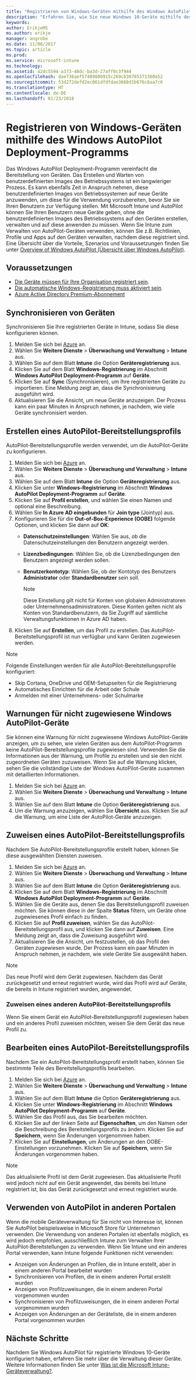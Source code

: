 ```yaml
---
title: "Registrieren von Windows-Geräten mithilfe des Windows AutoPilot Deployment-Programms"
description: "Erfahren Sie, wie Sie neue Windows 10-Geräte mithilfe des Windows AutoPilot Deployment-Programms registrieren."
keywords: 
author: ErikjeMS
ms.author: erikje
manager: angrobe
ms.date: 11/08/2017
ms.topic: article
ms.prod: 
ms.service: microsoft-intune
ms.technology: 
ms.assetid: a2dc5594-a373-48dc-ba3d-27aff0c3f944
ms.openlocfilehash: dae736aef57489880915c269cb30785371380a52
ms.sourcegitcommit: 53d272defd2ec061dfdfdae3668d1b676c8aa7c6
ms.translationtype: HT
ms.contentlocale: de-DE
ms.lasthandoff: 01/23/2018
---
```

# <a name="enroll-windows-devices-using-windows-autopilot-deployment-program"></a>Registrieren von Windows-Geräten mithilfe des Windows AutoPilot Deployment-Programms
Das Windows AutoPilot Deployment-Programm vereinfacht die Bereitstellung von Geräten. Das Erstellen und Warten von benutzerdefinierten Images des Betriebssystems ist ein langwieriger Prozess. Es kann ebenfalls Zeit in Anspruch nehmen, diese benutzerdefinierten Images von Betriebssystemen auf neue Geräte anzuwenden, um diese für die Verwendung vorzubereiten, bevor Sie sie Ihren Benutzern zur Verfügung stellen. Mit Microsoft Intune und AutoPilot können Sie Ihren Benutzern neue Geräte geben, ohne die benutzerdefinierten Images des Betriebssystems auf den Geräten erstellen, verwalten und auf diese anwenden zu müssen. Wenn Sie Intune zum Verwalten von AutoPilot-Geräten verwenden, können Sie z.B. Richtlinien, Profile und Apps auf den Geräten verwalten, nachdem diese registriert sind. Eine Übersicht über die Vorteile, Szenarios und Voraussetzungen finden Sie unter [Overview of Windows AutoPilot (Übersicht über Windows AutoPilot)](https://docs.microsoft.com/windows/deployment/windows-10-auto-pilot).

## <a name="prerequisites"></a>Voraussetzungen
- [Die Geräte müssen für Ihre Organisation registriert sein](https://docs.microsoft.com/en-us/windows/deployment/windows-autopilot/windows-10-autopilot#device-registration-and-oobe-customization).
- [Die automatische Windows-Registrierung muss aktiviert sein](https://docs.microsoft.com/intune-classic/deploy-use/set-up-windows-device-management-with-microsoft-intune#enable-windows-10-automatic-enrollment).
- [Azure Active Directory Premium-Abonnement](https://docs.microsoft.com/azure/active-directory/active-directory-get-started-premium) <!--&#40;[trial subscription](http://go.microsoft.com/fwlink/?LinkID=816845)&#41;-->

## <a name="synchronize-devices"></a>Synchronisieren von Geräten
Synchronisieren Sie Ihre registrierten Geräte in Intune, sodass Sie diese konfigurieren können.

1. Melden Sie sich bei [Azure](https://portal.azure.com/) an.
2. Wählen Sie **Weitere Dienste** > **Überwachung und Verwaltung** > **Intune** aus.
3. Wählen Sie auf dem Blatt **Intune** die Option **Geräteregistrierung** aus.
4. Klicken Sie auf dem Blatt **Windows-Registrierung** im Abschnitt **Windows AutoPilot Deployment-Programm** auf **Geräte**.
5. Klicken Sie auf **Sync** (Synchronisieren), um Ihre registrierten Geräte zu importieren. Eine Meldung zeigt an, dass die Synchronisierung ausgeführt wird.
6. Aktualisieren Sie die Ansicht, um neue Geräte anzuzeigen. Der Prozess kann ein paar Minuten in Anspruch nehmen, je nachdem, wie viele Geräte synchronisiert werden.  

## <a name="create-an-autopilot-deployment-profile"></a>Erstellen eines AutoPilot-Bereitstellungsprofils
AutoPilot-Bereitstellungsprofile werden verwendet, um die AutoPilot-Geräte zu konfigurieren.
1. Melden Sie sich bei [Azure](https://portal.azure.com/) an. 
2. Wählen Sie **Weitere Dienste** > **Überwachung und Verwaltung** > **Intune** aus.
3. Wählen Sie auf dem Blatt **Intune** die Option **Geräteregistrierung** aus.
4. Klicken Sie unter **Windows-Registrierung** im Abschnitt **Windows AutoPilot Deployment-Programm** auf **Geräte**.
5. Klicken Sie auf **Profil erstellen**, und wählen Sie einen Namen und optional eine Beschreibung. 
6. Wählen Sie **In Azure AD eingebunden** für **Join type** (Jointyp) aus.
7. Konfigurieren Sie für die **Out-of-Box-Experience (OOBE)** folgende Optionen, und klicken Sie dann auf **OK**: 
   - **Datenschutzeinstellungen**: Wählen Sie aus, ob die Datenschutzeinstellungen den Benutzern angezeigt werden. 
   - **Lizenzbedingungen**: Wählen Sie, ob die Lizenzbedingungen den Benutzern angezeigt werden sollen.
   - **Benutzerkontotyp**: Wählen Sie, ob der Kontotyp des Benutzers **Administrator** oder **Standardbenutzer** sein soll.

     > [!Note]    
     > Diese Einstellung gilt nicht für Konten von globalen Administratoren oder Unternehmensadministratoren. Diese Konten gelten nicht als Konten von Standardbenutzern, da Sie Zugriff auf sämtliche Verwaltungsfunktionen in Azure AD haben.
8. Klicken Sie auf **Erstellen**, um das Profil zu erstellen. Das AutoPilot-Bereitstellungsprofil ist nun verfügbar und kann Geräten zugewiesen werden.
     
> [!Note]    
> Folgende Einstellungen werden für alle AutoPilot-Bereitstellungsprofile konfiguriert:
> - Skip Cortana, OneDrive und OEM-Setupseiten für die Registrierung
> - Automatisches Einrichten für die Arbeit oder Schule
> - Anmelden mit einer Unternehmens- oder Schulmarke    

## <a name="alerts-for-windows-autopilot-unassigned-devices-----163236---"></a>Warnungen für nicht zugewiesene Windows AutoPilot-Geräte <!-- 163236 -->
Sie können eine Warnung für nicht zugewiesene Windows AutoPilot-Geräte anzeigen, um zu sehen, wie vielen Geräten aus dem AutoPilot-Programm keine AutoPilot-Bereitstellungsprofile zugewiesen sind. Verwenden Sie die Informationen aus der Warnung, um Profile zu erstellen und sie den nicht zugeordneten Geräten zuzuweisen. Wenn Sie auf die Warnung klicken, sehen Sie die vollständige Liste der Windows AutoPilot-Geräte zusammen mit detaillierten Informationen. 
1. Melden Sie sich bei [Azure](https://portal.azure.com/) an. 
2. Wählen Sie **Weitere Dienste** > **Überwachung und Verwaltung** > **Intune** aus.
3. Wählen Sie auf dem Blatt **Intune** die Option **Geräteregistrierung** aus.
4. Um die Warnung anzuzeigen, wählen Sie **Übersicht** aus. Klicken Sie auf die Warnung, um eine Liste der AutoPilot-Geräte anzuzeigen.  

## <a name="assign-an-autopilot-deployment-profile"></a>Zuweisen eines AutoPilot-Bereitstellungsprofils
Nachdem Sie AutoPilot-Bereitstellungsprofile erstellt haben, können Sie diese ausgewählten Diensten zuweisen.

1. Melden Sie sich bei [Azure](https://portal.azure.com/) an. 
2. Wählen Sie **Weitere Dienste** > **Überwachung und Verwaltung** > **Intune** aus.
3. Wählen Sie auf dem Blatt **Intune** die Option **Geräteregistrierung** aus.
4. Klicken Sie auf dem Blatt **Windows-Registrierung** im Abschnitt **Windows AutoPilot Deployment-Programm** auf **Geräte**.
5. Wählen Sie die Geräte aus, denen Sie das Bereitstellungsprofil zuweisen möchten. Sie können diese in der Spalte **Status** filtern, um Geräte ohne zugewiesenes Profil einfach zu finden. 
6. Klicken Sie auf **Profil zuweisen**, wählen Sie das AutoPilot-Bereitstellungsprofil aus, und klicken Sie dann auf **Zuweisen**. Eine Meldung zeigt an, dass die Zuweisung ausgeführt wird.
7. Aktualisieren Sie die Ansicht, um festzustellen, ob das Profil den Geräten zugewiesen wurde. Der Prozess kann ein paar Minuten in Anspruch nehmen, je nachdem, wie viele Geräte Sie ausgewählt haben. 

> [!Note]
> Das neue Profil wird dem Gerät zugewiesen. Nachdem das Gerät zurückgesetzt und erneut registriert wurde, wird das Profil wird auf Geräte, die bereits in Intune registriert wurden, angewendet.

### <a name="assign-a-different-autopilot-deployment-profile"></a>Zuweisen eines anderen AutoPilot-Bereitstellungsprofils
Wenn Sie einem Gerät ein AutoPilot-Bereitstellungsprofil zugewiesen haben und ein anderes Profil zuweisen möchten, weisen Sie dem Gerät das neue Profil zu.  

## <a name="edit-an-autopilot-deployment-profile"></a>Bearbeiten eines AutoPilot-Bereitstellungsprofils 
Nachdem Sie ein AutoPilot-Bereitstellungsprofil erstellt haben, können Sie bestimmte Teile des Bereitstellungsprofils bearbeiten.   
1. Melden Sie sich bei [Azure](https://portal.azure.com/) an. 
2. Wählen Sie **Weitere Dienste** > **Überwachung und Verwaltung** > **Intune** aus.
3. Wählen Sie auf dem Blatt **Intune** die Option **Geräteregistrierung** aus.
4. Klicken Sie unter **Windows-Registrierung** im Abschnitt **Windows AutoPilot Deployment-Programm** auf **Geräte**. 
5. Wählen Sie das Profil aus, das Sie bearbeiten möchten. 
6. Klicken Sie auf der linken Seite auf **Eigenschaften**, um den Namen oder die Beschreibung des Bereitstellungsprofils zu ändern. Klicken Sie auf **Speichern**, wenn Sie Änderungen vorgenommen haben. 
7. Klicken Sie auf **Einstellungen**, um Änderungen an den OOBE-Einstellungen vorzunehmen. Klicken Sie auf **Speichern**, wenn Sie Änderungen vorgenommen haben. 

> [!NOTE]
> Das aktualisierte Profil ist dem Gerät zugewiesen. Das aktualisierte Profil wird jedoch nicht auf ein Gerät angewendet, das bereits bei Intune registriert ist, bis das Gerät zurückgesetzt und erneut registriert wurde. 

## <a name="using-autopilot-in-other-portals"></a>Verwenden von AutoPilot in anderen Portalen
Wenn die mobile Geräteverwaltung für Sie nicht von Interesse ist, können Sie AutoPilot beispielsweise in Microsoft Store für Unternehmen verwenden. Die Verwendung von anderen Portalen ist ebenfalls möglich, es wird jedoch empfohlen, ausschließlich Intune zum Verwalten Ihrer AutoPilot-Bereitstellungen zu verwenden. Wenn Sie Intune und ein anderes Portal verwenden, kann Intune folgende Funktionen nicht verwenden:
- Anzeigen von Änderungen an Profilen, die in Intune erstellt, aber in einem anderen Portal bearbeitet wurden
- Synchronisieren von Profilen, die in einem anderen Portal erstellt wurden
- Anzeigen von Profilzuweisungen, die in einem anderen Portal vorgenommen wurden
- Synchronisieren von Profilzuweisungen, die in einem anderen Portal vorgenommen wurden
- Anzeigen von Änderungen an der Geräteliste, die in einem anderen Portal vorgenommen wurden

## <a name="next-steps"></a>Nächste Schritte
Nachdem Sie Windows AutoPilot für registrierte Windows 10-Geräte konfiguriert haben, erfahren Sie mehr über die Verwaltung dieser Geräte. Weitere Informationen finden Sie unter [Was ist die Microsoft Intune-Geräteverwaltung?](https://docs.microsoft.com/intune/device-management).